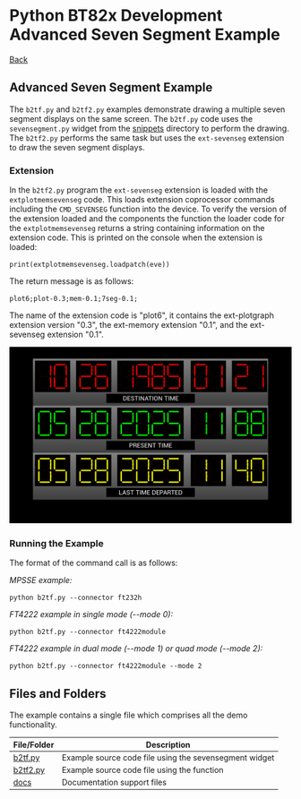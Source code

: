 # Python BT82x Development Advanced Seven Segment Example

[Back](../README.md)

## Advanced Seven Segment Example

The `b2tf.py` and `b2tf2.py` examples demonstrate drawing a multiple seven segment displays on the same screen. The `b2tf.py` code uses the `sevensegment.py` widget from the [snippets](../snippets) directory to perform the drawing. The `b2tf2.py` performs the same task but uses the `ext-sevenseg` extension to draw the seven segment displays.

### Extension

In the `b2tf2.py` program the `ext-sevenseg` extension is loaded with the `extplotmemsevenseg` code. This loads extension coprocessor commands including the `CMD_SEVENSEG` function into the device. To verify the version of the extension loaded and the components the function the loader code for the `extplotmemsevenseg` returns a string containing information on the extension code. This is printed on the console when the extension is loaded:

```
print(extplotmemsevenseg.loadpatch(eve))
```
The return message is as follows:
```
plot6;plot-0.3;mem-0.1;7seg-0.1;
```
The name of the extension code is "plot6", it contains the ext-plotgraph extension version "0.3", the ext-memory extension "0.1", and the ext-sevenseg extension "0.1".

![Seven Segment Example](docs/b2tf.png)

### Running the Example

The format of the command call is as follows:

_MPSSE example:_
```
python b2tf.py --connector ft232h 
```

_FT4222 example in single mode (--mode 0):_

```
python b2tf.py --connector ft4222module 

```

_FT4222 example in dual mode (--mode 1) or quad mode (--mode 2):_

```
python b2tf.py --connector ft4222module --mode 2

```

## Files and Folders

The example contains a single file which comprises all the demo functionality.

| File/Folder | Description |
| --- | --- |
| [b2tf.py](b2tf.py) | Example source code file using the sevensegment widget |
| [b2tf2.py](b2tf.py) | Example source code file using the  function |
| [docs](docs) | Documentation support files |
